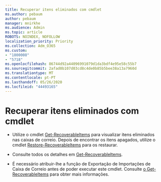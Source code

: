 ```yaml
---
title: Recuperar itens eliminados com cmdlet
ms.author: pebaum
author: pebaum
manager: mnirkhe
ms.audience: Admin
ms.topic: article
ROBOTS: NOINDEX, NOFOLLOW
localization_priority: Priority
ms.collection: Adm_O365
ms.custom:
- "1800008"
- "5718"
ms.openlocfilehash: 86744d92a44096991079d1da3bdf4e95e58c55b7
ms.sourcegitcommit: 2afad0b107d03cd8c4de0b85b5bee38a13a7960d
ms.translationtype: MT
ms.contentlocale: pt-PT
ms.lasthandoff: 05/26/2020
ms.locfileid: "44493165"
---
```

# <a name="recover-deleted-items-with-cmdlet"></a>Recuperar itens eliminados com cmdlet

- Utilize o cmdlet [Get-RecoverableItems](https://docs.microsoft.com/powershell/module/exchange/get-recoverableitems?view=exchange-ps) para visualizar itens eliminados nas caixas de correio. Depois de encontrar os itens apagados, utilize o cmdlet [Restore-RecoverableItems](https://docs.microsoft.com/powershell/module/exchange/Restore-RecoverableItems?view=exchange-ps) para os restaurar.

- Consulte todos os detalhes em [Get-RecoverableItems](https://docs.microsoft.com/powershell/module/exchange/get-recoverableitems?view=exchange-ps).

- É necessário atribuir-lhe a função de Exportação de Importações de Caixa de Correio antes de poder executar este cmdlet. Consulte [o Get-RecoverableItems](https://docs.microsoft.com/powershell/module/exchange/get-recoverableitems?view=exchange-ps) para obter mais informações.
